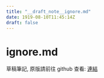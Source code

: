 ```yaml
---
title: "__draft_note__ignore.md"
date: 1919-08-10T11:45:14Z
draft: false
---
```


# ignore.md

草稿筆記, 原版請前往 github 查看: [連結](https://github.com/tinghaolai/just-random-note/blob/master/git/ignore.md)